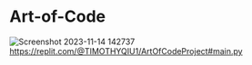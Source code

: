 # Art-of-Code
![Screenshot 2023-11-14 142737](https://github.com/tstq/Art-of-Code/assets/150850395/c8c86063-467a-45b4-8385-83ee220b4b75)
https://replit.com/@TIMOTHYQIU1/ArtOfCodeProject#main.py

